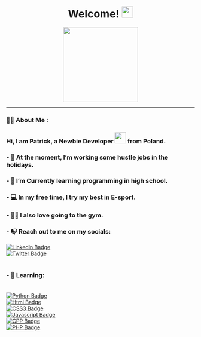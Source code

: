 <h1 align="center">Welcome! <img src="https://media.giphy.com/media/hvRJCLFzcasrR4ia7z/giphy.gif" width="30px"/></h1>

<div id="header" align="center">
  <img src="https://media.giphy.com/media/Dh5q0sShxgp13DwrvG/giphy.gif" width="200"/>
</div>

---

### 👨‍💻 About Me :

<h3> Hi, I am Patrick, a Newbie Developer <img src="https://media.giphy.com/media/WUlplcMpOCEmTGBtBW/giphy.gif" width="30"> from Poland. </h3>

<h3> - 🔭 At the moment, I’m working some hustle jobs in the holidays. </h3>

<h3> - 🌱 I’m Currently learning programming in high school. </h3>

<h3> - 💻 In my free time, I try my best in E-sport. </h3>

<h3> - 🏋️‍♂️ I also love going to the gym. </h3>

<h3> - 📭 Reach out to me on my socials: </h3>
 
[![Linkedin Badge](https://img.shields.io/badge/LinkedIn-0077B5?style=for-the-badge&logo=linkedin&logoColor=white)](https://www.linkedin.com/in/patryk-sadowski-a302a6278/) <br>
[![Twitter Badge](https://img.shields.io/badge/Twitter-1DA1F2?style=for-the-badge&logo=twitter&logoColor=white)](https://twitter.com/patrikinho00) <br><br>

### - 📖 Learning: <br><br>
[![Python Badge](https://img.shields.io/badge/Python-3776AB?style=for-the-badge&logo=python&logoColor=white)]() <br>
[![Html Badge](https://img.shields.io/badge/HTML5-E34F26?style=for-the-badge&logo=html5&logoColor=white)]() <br>
[![CSS3 Badge](https://img.shields.io/badge/CSS3-1572B6?style=for-the-badge&logo=css3&logoColor=white)]() <br>
[![Javascript Badge](https://img.shields.io/badge/JavaScript-F7DF1E?style=for-the-badge&logo=javascript&logoColor=black)]() <br>
[![CPP Badge](https://img.shields.io/badge/C%2B%2B-00599C?style=for-the-badge&logo=c%2B%2B&logoColor=white)]() <br>
[![PHP Badge](https://img.shields.io/badge/PHP-777BB4?style=for-the-badge&logo=php&logoColor=white)]() <br>
